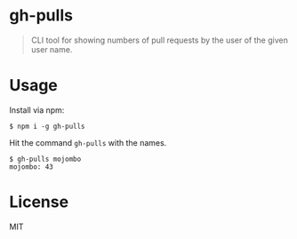 # gh-pulls

> CLI tool for showing numbers of pull requests by the user of the given user name.

# Usage

Install via npm:

```console
$ npm i -g gh-pulls
```

Hit the command `gh-pulls` with the names.

```console
$ gh-pulls mojombo
mojombo: 43
```

# License

MIT
